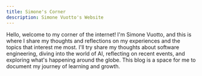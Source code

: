 ```yaml
---
title: Simone's Corner
description: Simone Vuotto's Website
---
```



Hello, welcome to my corner of the internet! I'm Simone Vuotto, and this is where I share my thoughts and reflections on my experiences and the topics that interest me most. I'll try share my thoughts about software engineering, diving into the world of AI, reflecting on recent events, and exploring what's happening around the globe. This blog is a space for me to document my journey of learning and growth.

